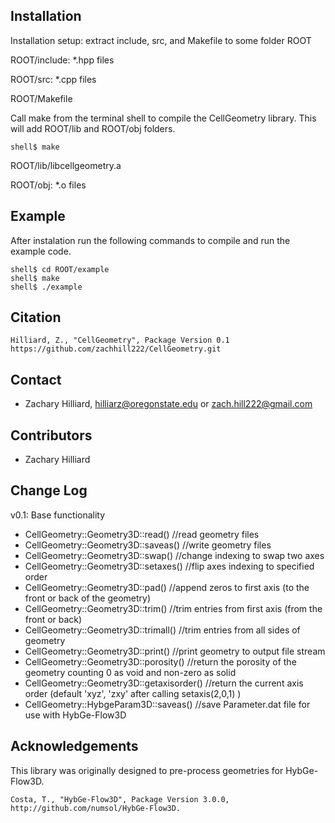 ## Installation ##

Installation setup: extract include, src, and Makefile to some folder ROOT

ROOT/include: *.hpp files

ROOT/src: *.cpp files

ROOT/Makefile


Call make from the terminal shell to compile the CellGeometry library. This will add ROOT/lib and ROOT/obj folders.

	shell$ make

ROOT/lib/libcellgeometry.a

ROOT/obj: *.o files

## Example ##
After instalation run the following commands to compile and run the example code.

	shell$ cd ROOT/example
	shell$ make
	shell$ ./example

## Citation ##
	Hilliard, Z., "CellGeometry", Package Version 0.1
	https://github.com/zachhill222/CellGeometry.git

## Contact ##
- Zachary Hilliard, hilliarz@oregonstate.edu or zach.hill222@gmail.com
	
## Contributors ##
- Zachary Hilliard

## Change Log ##
v0.1: Base functionality
- CellGeometry::Geometry3D::read() 		//read geometry files
- CellGeometry::Geometry3D::saveas() 		//write geometry files
- CellGeometry::Geometry3D::swap() 		//change indexing to swap two axes
- CellGeometry::Geometry3D::setaxes() 		//flip axes indexing to specified order
- CellGeometry::Geometry3D::pad() 		//append zeros to first axis (to the front or back of the geometry)
- CellGeometry::Geometry3D::trim() 		//trim entries from first axis (from the front or back)
- CellGeometry::Geometry3D::trimall() 		//trim entries from all sides of geometry
- CellGeometry::Geometry3D::print() 		//print geometry to output file stream
- CellGeometry::Geometry3D::porosity() 		//return the porosity of the geometry counting 0 as void and non-zero as solid
- CellGeometry::Geometry3D::getaxisorder() 	//return the current axis order (default 'xyz', 'zxy' after calling setaxis(2,0,1) )
- CellGeometry::HybgeParam3D::saveas()		//save Parameter.dat file for use with HybGe-Flow3D

## Acknowledgements ##
This library was originally designed to pre-process geometries for HybGe-Flow3D.

	Costa, T., "HybGe-Flow3D", Package Version 3.0.0,
	http://github.com/numsol/HybGe-Flow3D.
